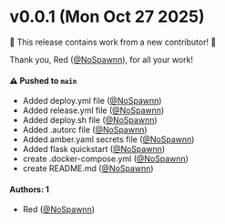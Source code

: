 # v0.0.1 (Mon Oct 27 2025)

:tada: This release contains work from a new contributor! :tada:

Thank you, Red ([@NoSpawnn](https://github.com/NoSpawnn)), for all your work!

#### ⚠️ Pushed to `main`

- Added deploy.yml file ([@NoSpawnn](https://github.com/NoSpawnn))
- Added release.yml file ([@NoSpawnn](https://github.com/NoSpawnn))
- Added deploy.sh file ([@NoSpawnn](https://github.com/NoSpawnn))
- Added .autorc file ([@NoSpawnn](https://github.com/NoSpawnn))
- Added amber.yaml secrets file ([@NoSpawnn](https://github.com/NoSpawnn))
- Added flask quickstart ([@NoSpawnn](https://github.com/NoSpawnn))
- create .docker-compose.yml ([@NoSpawnn](https://github.com/NoSpawnn))
- create README.md ([@NoSpawnn](https://github.com/NoSpawnn))

#### Authors: 1

- Red ([@NoSpawnn](https://github.com/NoSpawnn))
